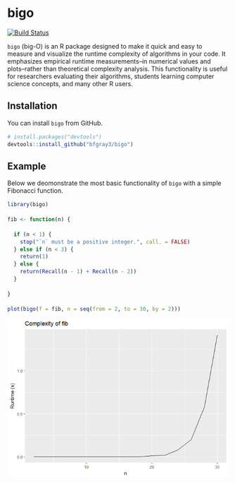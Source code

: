 
<!-- README.md is generated from README.Rmd. Please edit that file -->

# bigo

[![Build
Status](https://travis-ci.org/bfgray3/bigo.svg?branch=master)](https://travis-ci.org/bfgray3/bigo)

`bigo` (big-O) is an R package designed to make it quick and easy to
measure and visualize the runtime complexity of algorithms in your code.
It emphasizes empirical runtime measurements–in numerical values and
plots–rather than theoretical complexity analysis. This functionality is
useful for researchers evaluating their algorithms, students learning
computer science concepts, and many other R users.

## Installation

You can install `bigo` from GitHub.

``` r
# install.packages("devtools")
devtools::install_github("bfgray3/bigo")
```

## Example

Below we deomonstrate the most basic functionality of `bigo` with a
simple Fibonacci function.

``` r
library(bigo)

fib <- function(n) {
 
  if (n < 1) {
    stop("`n` must be a positive integer.", call. = FALSE)
  } else if (n < 3) {
    return(1)
  } else {
    return(Recall(n - 1) + Recall(n - 2))
  }

}

plot(bigo(f = fib, n = seq(from = 2, to = 30, by = 2)))
```

![](man/figures/README-example-1.png)<!-- -->
